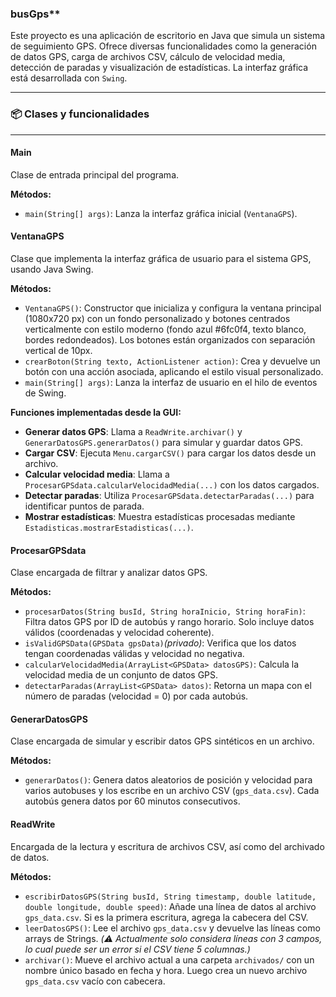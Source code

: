 ### busGps**

Este proyecto es una aplicación de escritorio en Java que simula un sistema de seguimiento GPS. Ofrece diversas funcionalidades como la generación de datos GPS, carga de archivos CSV, cálculo de velocidad media, detección de paradas y visualización de estadísticas. La interfaz gráfica está desarrollada con `Swing`.

---

### 📦 Clases y funcionalidades

---

#### **Main**

Clase de entrada principal del programa.

**Métodos:**

* `main(String[] args)`: Lanza la interfaz gráfica inicial (`VentanaGPS`).

#### **VentanaGPS**

Clase que implementa la interfaz gráfica de usuario para el sistema GPS, usando Java Swing.

**Métodos:**

* `VentanaGPS()`: Constructor que inicializa y configura la ventana principal (1080x720 px) con un fondo personalizado y botones centrados verticalmente con estilo moderno (fondo azul #6fc0f4, texto blanco, bordes redondeados). Los botones están organizados con separación vertical de 10px.
* `crearBoton(String texto, ActionListener action)`: Crea y devuelve un botón con una acción asociada, aplicando el estilo visual personalizado.
* `main(String[] args)`: Lanza la interfaz de usuario en el hilo de eventos de Swing.

**Funciones implementadas desde la GUI:**

* **Generar datos GPS**: Llama a `ReadWrite.archivar()` y `GenerarDatosGPS.generarDatos()` para simular y guardar datos GPS.
* **Cargar CSV**: Ejecuta `Menu.cargarCSV()` para cargar los datos desde un archivo.
* **Calcular velocidad media**: Llama a `ProcesarGPSdata.calcularVelocidadMedia(...)` con los datos cargados.
* **Detectar paradas**: Utiliza `ProcesarGPSdata.detectarParadas(...)` para identificar puntos de parada.
* **Mostrar estadísticas**: Muestra estadísticas procesadas mediante `Estadisticas.mostrarEstadisticas(...)`.

#### **ProcesarGPSdata**

Clase encargada de filtrar y analizar datos GPS.

**Métodos:**

* `procesarDatos(String busId, String horaInicio, String horaFin)`:
  Filtra datos GPS por ID de autobús y rango horario. Solo incluye datos válidos (coordenadas y velocidad coherente).
* `isValidGPSData(GPSData gpsData)`*(privado)*:
  Verifica que los datos tengan coordenadas válidas y velocidad no negativa.
* `calcularVelocidadMedia(ArrayList<GPSData> datosGPS)`:
  Calcula la velocidad media de un conjunto de datos GPS.
* `detectarParadas(ArrayList<GPSData> datos)`:
  Retorna un mapa con el número de paradas (velocidad = 0) por cada autobús.

#### **GenerarDatosGPS**

Clase encargada de simular y escribir datos GPS sintéticos en un archivo.

**Métodos:**

* `generarDatos()`:
  Genera datos aleatorios de posición y velocidad para varios autobuses y los escribe en un archivo CSV (`gps_data.csv`). Cada autobús genera datos por 60 minutos consecutivos.

#### **ReadWrite**

Encargada de la lectura y escritura de archivos CSV, así como del archivado de datos.

**Métodos:**

* `escribirDatosGPS(String busId, String timestamp, double latitude, double longitude, double speed)`:
  Añade una línea de datos al archivo `gps_data.csv`. Si es la primera escritura, agrega la cabecera del CSV.
* `leerDatosGPS()`:
  Lee el archivo `gps_data.csv` y devuelve las líneas como arrays de Strings. *(⚠️ Actualmente solo considera líneas con 3 campos, lo cual puede ser un error si el CSV tiene 5 columnas.)*
* `archivar()`:
  Mueve el archivo actual a una carpeta `archivados/` con un nombre único basado en fecha y hora. Luego crea un nuevo archivo `gps_data.csv` vacío con cabecera.

